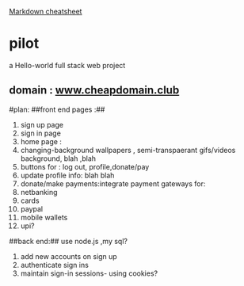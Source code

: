 [Markdown cheatsheet](https://github.com/tchapi/markdown-cheatsheet/blob/master/README.md)
# pilot
a Hello-world full stack web project 
## domain : www.cheapdomain.club ##

#plan:
##front end pages :##
1. sign up page   
2. sign in page  
3. home page :
 1. changing-background wallpapers , semi-transpaerant gifs/videos background, blah ,blah
 2. buttons for : log out, profile,donate/pay  
3. update profile info: blah blah  
4. donate/make payments:integrate payment gateways for:  
  1. netbanking  
  2. cards  
  3. paypal  
  4. mobile wallets  
  5. upi?  
    
##back end:## use node.js ,my sql?
1. add new accounts on sign up  
2. authenticate sign ins  
3. maintain sign-in sessions- using cookies?  


